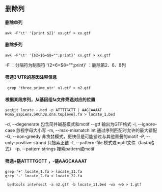 ## 删除列
#### 删除单列
```
awk -F'\t' '{print $2}' xx.gtf > xx.gtf
```
#### 删除多列
```
awk -F'\t' '{$2=$6=$8="";print}' xx.gtf > xx.gtf
``` 
-F ：分隔符为制表符
'{$2=$6=$8="";print}' ：删除第2、6、8列
####  筛选3‘UTR的基因注释信息
```
 grep 'three_prime_utr' n1.gtf > n2.gtf
```
#### 根据某段序列，从基因组fa文件筛选对应的位置
```
seqkit locate --bed -p ATTTTGCTT | AAGCAAAAT Homo_sapiens.GRCh38.dna.toplevel.fa > locate_1.bed
```
 -d, --degenerate 包含简并碱基模式和motif
  --gtf 输出为GTF格式
  -i, --ignore-case 忽视字母大小写
  -m, --max-mismatch int 通过序列匹配时允许的最大错配
  -G, --non-greedy 非贪婪模式，更快但是可能错过与其他重叠的motif
  -P, --only-positive-strand 只搜索正链
  -f, --pattern-file 模式或motif文件（fasta格式）
  -p, --pattern strings 搜索pattern或motif
#### 筛选+链ATTTTGCTT ，-链AAGCAAAAT
```
grep '+' locate_1.fa > locate_11.fa
grep '-' locate_2.fa > locate_22.fa

```
```
 bedtools intersect -a n2.gtf -b locate_11.bed -wa -wb > 1.gtf
```

<!--stackedit_data:
eyJoaXN0b3J5IjpbNDY3MzUwOTk3LDEzNTcwODg3MzUsMTg1Nj
gwNTU1NCwxMjQyMTczNDQ2LDExMTA1MTQ5ODgsLTExMjAyOTA3
MzEsLTk1MTU0MTE5NV19
-->